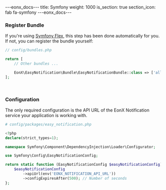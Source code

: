 ---eonx_docs---
title: Symfony
weight: 1000
is_section: true
section_icon: fab fa-symfony
---eonx_docs---

### Register Bundle

If you're using [Symfony Flex][1], this step has been done automatically for you. If not, you can register the bundle
yourself:

```php
// config/bundles.php

return [
    // Other bundles ...

    EonX\EasyNotification\Bundle\EasyNotificationBundle::class => ['all' => true],
];
```

<br>

### Configuration

The only required configuration is the API URL of the EonX Notification service your application is working with.

```php
# config/packages/easy_notification.php

<?php
declare(strict_types=1);

namespace Symfony\Component\DependencyInjection\Loader\Configurator;

use Symfony\Config\EasyNotificationConfig;

return static function (EasyNotificationConfig $easyNotificationConfig): void {
    $easyNotificationConfig
        ->apiUrl(env('EONX_NOTIFICATION_API_URL'))
        ->configExpiresAfter(500); // Number of seconds
};

```

[1]: https://symfony.com/doc/current/setup/flex.html
